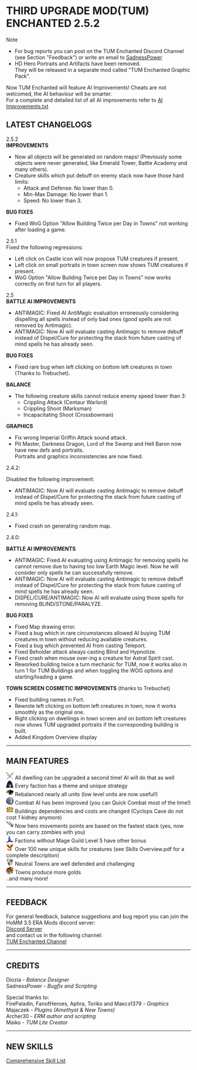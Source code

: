 # THIRD UPGRADE MOD(TUM) ENCHANTED 2.5.2
> [!NOTE]  
> - For bug reports you can post on the TUM Enchanted Discord Channel (see Section "Feedback") or write an email to [SadnessPower](mailto:fallenstar268@icqmail.com)
> - HD Hero Portraits and Artifacts have been removed.  
>   They will be released in a separate mod called "TUM Enchanted Graphic Pack".  

Now TUM Enchanted will feature AI Improvements! Cheats are not welcomed, the AI behaviour will be smarter.  
For a complete and detailed list of all AI improvements refer to [AI Improvements.txt](https://github.com/SadnessPower/TUM-Enchanted/blob/main/AI%20Improvements.txt)    

## LATEST CHANGELOGS 
2.5.2  
**IMPROVEMENTS**  
- Now all objects will be generated on random maps! (Previously some objects were never generated, like Emerald Tower, Battle Academy and many others).  
- Creature skills which put debuff on enemy stack now have those hard limits:  
  - Attack and Defense: No lower than 0.  
  - Min-Max Damage: No lower than 1.  
  - Speed: No lower than 3.  
  
**BUG FIXES**  
- Fixed WoG Option "Allow Building Twice per Day in Towns" not working after loading a game.  

2.5.1  
Fixed the following regressions:  
- Left click on Castle icon will now propose TUM creatures if present.  
- Left click on small portraits in town screen now shows TUM creatures if present.  
- WoG Option "Allow Building Twice per Day in Towns" now works correctly on first turn for all players.   
  
2.5  
**BATTLE AI IMPROVEMENTS**  
- ANTIMAGIC: Fixed AI AntiMagic evaluation erroneously considering dispelling all spells instead of only bad ones (good spells are not removed by Antimagic).  
- ANTIMAGIC: Now AI will evaluate casting Antimagic to remove debuff instead of Dispel/Cure for protecting the stack from future casting of mind spells he has already seen.   
  
**BUG FIXES**  
- Fixed rare bug when left clicking on bottom left creatures in town (Thanks to Trebuchet).  
  
**BALANCE**  
- The following creature skills cannot reduce enemy speed lower than 3:  
  - Crippling Attack (Centaur Warlord)  
  - Crippling Shoot (Marksman)  
  - Incapacitating Shoot (Crossbowman)  
  
**GRAPHICS**  
- Fix wrong Imperial Griffin Attack sound attack.  
- Pit Master, Darkness Dragon, Lord of the Swamp and Hell Baron now have new defs and portraits.  
 Portraits and graphics inconsistencies are now fixed.  
  
2.4.2:  
  
Disabled the following improvement:  
- ANTIMAGIC: Now AI will evaluate casting Antimagic to remove debuff instead of Dispel/Cure for protecting the stack from future casting of mind spells he has already seen.   

2.4.1:
- Fixed crash on generating random map.

2.4.0:  
  
**BATTLE AI IMPROVEMENTS**  
- ANTIMAGIC: Fixed AI evaluating using Antimagic for removing spells he cannot remove due to having too low Earth Magic level. Now he will consider only spells he can successfully remove.  
- ANTIMAGIC: Now AI will evaluate casting Antimagic to remove debuff instead of Dispel/Cure for protecting the stack from future casting of mind spells he has already seen.   
- DISPEL/CURE/ANTIMAGIC: Now AI will evaluate using those spells for removing BLIND/STONE/PARALYZE.  

**BUG FIXES**  
- Fixed Map drawing error.  
- Fixed a bug which in rare circumstances allowed AI buying TUM creatures in town without reducing available creatures.  
- Fixed a bug which prevented AI from casting Teleport.  
- Fixed Beholder attack always casting Blind and Hypnotize.  
- Fixed crash when mouse over-ing a creature for Astral Spirit cast.  
- Reworked building twice a turn mechanic for TUM, now it works also in turn 1 for TUM Buildings and when toggling the WOG options and starting/loading a game.  

**TOWN SCREEN COSMETIC IMPROVEMENTS** (thanks to Trebuchet)
- Fixed building names in Fort.  
- Rewrote left clicking on bottom left creatures in town, now it works smoothly as the original one.  
- Right clicking on dwellings in town screen and on bottom left creatures now shows TUM upgraded portraits if the corresponding building is built.  
- Added Kingdom Overview display  

-----------------------------------------------------------------------------------------------------------------------
MAIN FEATURES
------------------------------------------------------------------------------------------------------------------------ 
![](https://raw.githubusercontent.com/SadnessPower/TUM-Enchanted/main/Assets/attr_attack.webp) All dwelling can be upgraded a second time! AI will do that as well  
![](https://raw.githubusercontent.com/SadnessPower/TUM-Enchanted/main/Assets/logo_homm3_sod.webp) Every faction has a theme and unique strategy  
![](https://raw.githubusercontent.com/SadnessPower/TUM-Enchanted/main/Assets/logo_homm3_wog.webp) Rebalanced nearly all units (low level units are now useful!)   
![](https://raw.githubusercontent.com/SadnessPower/TUM-Enchanted/main/Assets/AI.webp) Combat AI has been improved (you can Quick Combat most of the time!)  
![](https://raw.githubusercontent.com/SadnessPower/TUM-Enchanted/main/Assets/art_holy_grail.webp) Buildings dependencies and costs are changed (Cyclops Cave do not cost 1 kidney anymore)  
![](https://raw.githubusercontent.com/SadnessPower/TUM-Enchanted/main/Assets//art_angel_wings.webp) Now hero movements points are based on the fastest stack (yes, now you can carry zombies with you)  
![](https://raw.githubusercontent.com/SadnessPower/TUM-Enchanted/main/Assets/art_spellbinders_hat.webp) Factions without Mage Guild Level 5 have other bonus  
![](https://raw.githubusercontent.com/SadnessPower/TUM-Enchanted/main/Assets/logo_homm3_era.webp) Over 100 new unique skills for creatures (see Skills Overview.pdf for a complete description)  
![](https://raw.githubusercontent.com/SadnessPower/TUM-Enchanted/main/Assets/attr_defence.webp) Neutral Towns are well defended and challenging  
![](https://raw.githubusercontent.com/SadnessPower/TUM-Enchanted/main/Assets/art_endless_sack_of_gold.webp) Towns produce more golds  
..and many more!  
  
-----------------------------------------------------------------------------------------------------------------------
FEEDBACK
-----------------------------------------------------------------------------------------------------------------------
For general feedback, balance suggestions and bug report you can join the HoMM 3.5 ERA Mods discord server:  
[Discord Server](https://discord.gg/hCTMfVq6w5)  
and contact us in the following channel:  
[TUM Enchanted Channel](https://discord.com/channels/665742159307341827/1232146926078787644)  


-----------------------------------------------------------------------------------------------------------------------
CREDITS
-----------------------------------------------------------------------------------------------------------------------
Diozia - *Balance Designer*  
SadnessPower - *Bugfix and Scripting*  

Special thanks to:  
FirePaladin, FanofHeroes, Aphra, Toriko and Максэ1379 - *Graphics*  
Majaczek - *Plugins (Amethyst & New Towns)*  
Archer30 - *ERM author and scripting*  
Maiko - *TUM Lite Creator*    

-----------------------------------------------------------------------------------------------------------------------
NEW SKILLS
-----------------------------------------------------------------------------------------------------------------------

[Comprehensive Skill List](https://github.com/SadnessPower/TUM-Enchanted/blob/84857b018696bc23325dba1aedc1bd02d11a3746/Skills%20Overview.pdf)
